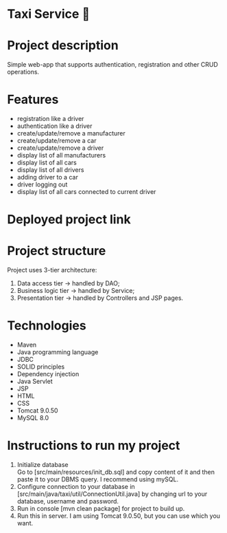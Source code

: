 # Taxi Service :oncoming_taxi:
# Project description
Simple web-app that supports authentication, registration and other CRUD operations.
# Features
- registration like a driver
- authentication like a driver
- create/update/remove a manufacturer
- create/update/remove a car
- create/update/remove a driver
- display list of all manufacturers
- display list of all cars
- display list of all drivers
- adding driver to a car
- driver logging out
- display list of all cars connected to current driver
# Deployed project link

# Project structure
Project uses 3-tier architecture:
1. Data access tier -> handled by DAO;
2. Business logic tier -> handled by Service;
3. Presentation tier -> handled by Controllers and JSP pages.

# Technologies
- Maven
- Java programming language
- JDBC
- SOLID principles
- Dependency injection
- Java Servlet
- JSP
- HTML
- CSS
- Tomcat 9.0.50
- MySQL 8.0

# Instructions to run my project
1. Initialize database <br/>
Go to [src/main/resources/init_db.sql] and copy content of it and then paste it to your DBMS query. I recommend using mySQL.
2. Configure connection to your database in [src/main/java/taxi/util/ConnectionUtil.java] by changing url to your database, username and password.
3. Run in console [mvn clean package] for project to build up.
4. Run this in server. I am using Tomcat 9.0.50, but you can use which you want.
